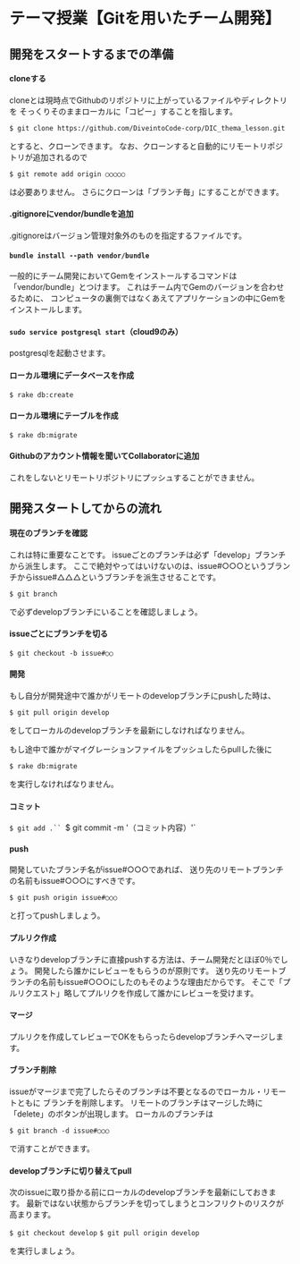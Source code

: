 # テーマ授業【Gitを用いたチーム開発】

## 開発をスタートするまでの準備

#### cloneする

cloneとは現時点でGithubのリポジトリに上がっているファイルやディレクトリを
そっくりそのままローカルに「コピー」することを指します。

`$ git clone https://github.com/DiveintoCode-corp/DIC_thema_lesson.git`

とすると、クローンできます。
なお、クローンすると自動的にリモートリポジトリが追加されるので

`$ git remote add origin ○○○○○`

は必要ありません。
さらにクローンは「ブランチ毎」にすることができます。


#### .gitignoreにvendor/bundleを追加

.gitignoreはバージョン管理対象外のものを指定するファイルです。


#### `bundle install --path vendor/bundle`

一般的にチーム開発においてGemをインストールするコマンドは「vendor/bundle」とつけます。
これはチーム内でGemのバージョンを合わせるために、
コンピュータの裏側ではなくあえてアプリケーションの中にGemをインストールします。


#### `sudo service postgresql start`（cloud9のみ）

postgresqlを起動させます。


#### ローカル環境にデータベースを作成

`$ rake db:create`


#### ローカル環境にテーブルを作成

`$ rake db:migrate`


#### Githubのアカウント情報を聞いてCollaboratorに追加

これをしないとリモートリポジトリにプッシュすることができません。



## 開発スタートしてからの流れ

#### 現在のブランチを確認

これは特に重要なことです。
issueごとのブランチは必ず「develop」ブランチから派生します。
ここで絶対やってはいけないのは、issue#○○○というブランチからissue#△△△というブランチを派生させることです。

`$ git branch`

で必ずdevelopブランチにいることを確認しましょう。


#### issueごとにブランチを切る

`$ git checkout -b issue#○○`


#### 開発

もし自分が開発途中で誰かがリモートのdevelopブランチにpushした時は、

`$ git pull origin develop`

をしてローカルのdevelopブランチを最新にしなければなりません。

もし途中で誰かがマイグレーションファイルをプッシュしたらpullした後に

`$ rake db:migrate`

を実行しなければなりません。

#### コミット

`$ git add .``
`$ git commit -m '（コミット内容）'`


#### push

開発していたブランチ名がissue#○○○であれば、
送り先のリモートブランチの名前もissue#○○○にすべきです。

`$ git push origin issue#○○○`

と打ってpushしましょう。


#### プルリク作成

いきなりdevelopブランチに直接pushする方法は、チーム開発だとほぼ0％でしょう。
開発したら誰かにレビューをもらうのが原則です。
送り先のリモートブランチの名前もissue#○○○にしたのもそのような理由だからです。
そこで「プルリクエスト」略してプルリクを作成して誰かにレビューを受けます。


#### マージ

プルリクを作成してレビューでOKをもらったらdevelopブランチへマージします。

#### ブランチ削除

issueがマージまで完了したらそのブランチは不要となるのでローカル・リモートともに
ブランチを削除します。
リモートのブランチはマージした時に「delete」のボタンが出現します。
ローカルのブランチは

`$ git branch -d issue#○○○`

で消すことができます。

#### developブランチに切り替えてpull

次のissueに取り掛かる前にローカルのdevelopブランチを最新にしておきます。
最新ではない状態からブランチを切ってしまうとコンフリクトのリスクが高まります。

`$ git checkout develop`
`$ git pull origin develop`

を実行しましょう。
